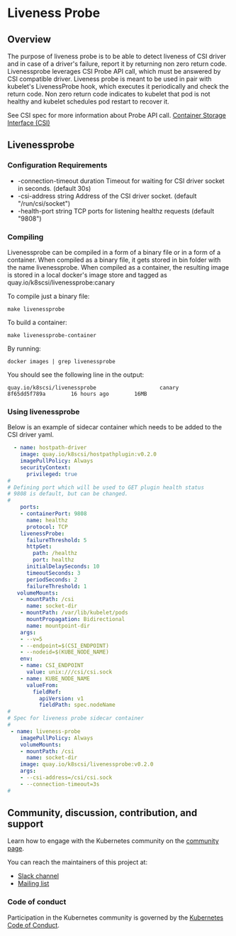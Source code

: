 # Liveness Probe

## Overview

The purpose of liveness probe is to be able to detect liveness of CSI driver
and in case of a driver's failure, report it by returning non zero return code.
Livenessprobe leverages CSI Probe API call, which must be answered by CSI
compatible driver.
Liveness probe is meant to be used in pair with kubelet's LivenessProbe hook, which
executes it periodically and check the return code. Non zero return code indicates
to kubelet that pod is not healthy and kubelet schedules pod restart to recover it.

See CSI spec for more information about Probe API call.
[Container Storage Interface (CSI)](https://github.com/container-storage-interface/spec/blob/master/spec.md#probe)

## Livenessprobe

### Configuration Requirements

* -connection-timeout duration
       Timeout for waiting for CSI driver socket in seconds. (default 30s)
* -csi-address string
       Address of the CSI driver socket. (default "/run/csi/socket")
* -health-port string
       TCP ports for listening healthz requests (default "9808")

### Compiling

Livenessprobe can be compiled in a form of a binary file or in a form of a container. When compiled
as a binary file, it gets stored in bin folder with the name livenessprobe. When compiled as a container,
the resulting image is stored in a local docker's image store and tagged as
quay.io/k8scsi/livenessprobe:canary

To compile just a binary file:

```
make livenessprobe
```

To build a container:

```
make livenessprobe-container
```

By running:

```
docker images | grep livenessprobe
```

You should see the following line in the output:

```
quay.io/k8scsi/livenessprobe                    canary     8f65dd5f789a        16 hours ago        16MB
```

### Using livenessprobe

Below is an example of sidecar container which needs to be added to the CSI driver yaml.

```yaml
  - name: hostpath-driver
    image: quay.io/k8scsi/hostpathplugin:v0.2.0
    imagePullPolicy: Always
    securityContext:
      privileged: true
#
# Defining port which will be used to GET plugin health status
# 9808 is default, but can be changed.
#
    ports:
    - containerPort: 9808
      name: healthz
      protocol: TCP
    livenessProbe:
      failureThreshold: 5
      httpGet:
        path: /healthz
        port: healthz
      initialDelaySeconds: 10
      timeoutSeconds: 3
      periodSeconds: 2
      failureThreshold: 1
   volumeMounts:
    - mountPath: /csi
      name: socket-dir
    - mountPath: /var/lib/kubelet/pods
      mountPropagation: Bidirectional
      name: mountpoint-dir
    args:
    - --v=5
    - --endpoint=$(CSI_ENDPOINT)
    - --nodeid=$(KUBE_NODE_NAME)
    env:
    - name: CSI_ENDPOINT
      value: unix:///csi/csi.sock
    - name: KUBE_NODE_NAME
      valueFrom:
        fieldRef:
          apiVersion: v1
          fieldPath: spec.nodeName
#
# Spec for liveness probe sidecar container
#
 - name: liveness-probe
    imagePullPolicy: Always
    volumeMounts:
    - mountPath: /csi
      name: socket-dir
    image: quay.io/k8scsi/livenessprobe:v0.2.0
    args:
    - --csi-address=/csi/csi.sock
    - --connection-timeout=3s
#

```

## Community, discussion, contribution, and support

Learn how to engage with the Kubernetes community on the [community page](http://kubernetes.io/community/).

You can reach the maintainers of this project at:

* [Slack channel](https://kubernetes.slack.com/messages/sig-storage)
* [Mailing list](https://groups.google.com/forum/#!forum/kubernetes-sig-storage)

### Code of conduct

Participation in the Kubernetes community is governed by the [Kubernetes Code of Conduct](code-of-conduct.md).
